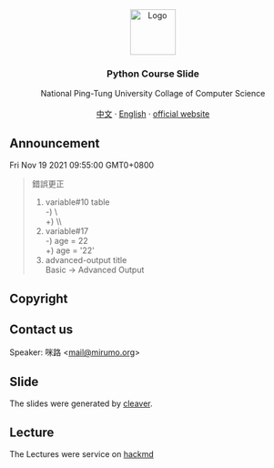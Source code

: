 <div id="top"></div>


<div align="center">
<img src="http://nptucsss.com/python/images/ccs_logo.png" alt="Logo" width="80" height="80" />
<h3 align="center">Python Course Slide</h3>

<p align="center">
National Ping-Tung University Collage of Computer Science
<br/>
<br/>
<a href="https://github.com/NPTUCSSS/python/tree/main/CHINESE">中文</a>
		·
 <a href="https://github.com/NPTUCSSS/python/tree/main/ENGLISH">English</a>
		·
<a href="https://ccs.nptu.edu.tw/index.php?Lang=en">official website</a>
</p>
</div>

## Announcement

Fri Nov 19 2021 09:55:00 GMT0+0800
> 錯誤更正
> 1. variable#10 table<br />
> -) \\<br />
> +) \\\\
> 2. variable#17<br />
> -) age = 22<br />
> +) age = '22'
> 3. advanced-output title<br />
> Basic -> Advanced Output

## Copyright

## Contact us

Speaker: 咪路 &lt;mail@mirumo.org&gt;

## Slide

The slides were generated by [cleaver](https://github.com/jdan/cleaver).

## Lecture

The Lectures were service on [hackmd](https://hackmd.io)
